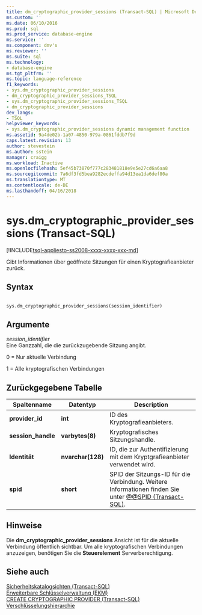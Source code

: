 ```yaml
---
title: dm_cryptographic_provider_sessions (Transact-SQL) | Microsoft Docs
ms.custom: ''
ms.date: 06/10/2016
ms.prod: sql
ms.prod_service: database-engine
ms.service: ''
ms.component: dmv's
ms.reviewer: ''
ms.suite: sql
ms.technology:
- database-engine
ms.tgt_pltfrm: ''
ms.topic: language-reference
f1_keywords:
- sys.dm_cryptographic_provider_sessions
- dm_cryptographic_provider_sessions_TSQL
- sys.dm_cryptographic_provider_sessions_TSQL
- dm_cryptographic_provider_sessions
dev_langs:
- TSQL
helpviewer_keywords:
- sys.dm_cryptographic_provider_sessions dynamic management function
ms.assetid: 9a4de02b-1a07-4850-979a-0861fddb7f9d
caps.latest.revision: 13
author: stevestein
ms.author: sstein
manager: craigg
ms.workload: Inactive
ms.openlocfilehash: 5ef45b73870f777c283481818e9e5e27cd6a6aa8
ms.sourcegitcommit: 7a6df3fd5bea9282ecdeffa94d13ea1da6def80a
ms.translationtype: MT
ms.contentlocale: de-DE
ms.lasthandoff: 04/16/2018
---
```

# <a name="sysdmcryptographicprovidersessions-transact-sql"></a>sys.dm_cryptographic_provider_sessions (Transact-SQL)
[!INCLUDE[tsql-appliesto-ss2008-xxxx-xxxx-xxx-md](../../includes/tsql-appliesto-ss2008-xxxx-xxxx-xxx-md.md)]

  Gibt Informationen über geöffnete Sitzungen für einen Kryptografieanbieter zurück.  
 
## <a name="syntax"></a>Syntax  
  
```  
  
sys.dm_cryptographic_provider_sessions(session_identifier)  
```  
  
## <a name="arguments"></a>Argumente  
 *session_identifier*  
 Eine Ganzzahl, die die zurückzugebende Sitzung angibt.  
  
 0 = Nur aktuelle Verbindung  
  
 1 = Alle kryptografischen Verbindungen  
  
## <a name="table-returned"></a>Zurückgegebene Tabelle  
  
|Spaltenname|Datentyp|Description|  
|-----------------|---------------|-----------------|  
|**provider_id**|**int**|ID des Kryptografieanbieters.|  
|**session_handle**|**varbytes(8)**|Kryptografisches Sitzungshandle.|  
|**Identität**|**nvarchar(128)**|ID, die zur Authentifizierung mit dem Kryptgrafieanbieter verwendet wird.|  
|**spid**|**short**|SPID der Sitzungs-ID für die Verbindung. Weitere Informationen finden Sie unter [@@SPID &#40;Transact-SQL&#41;](../../t-sql/functions/spid-transact-sql.md).|  
  
## <a name="remarks"></a>Hinweise  
 Die **dm_cryptographic_provider_sessions** Ansicht ist für die aktuelle Verbindung öffentlich sichtbar. Um alle kryptografischen Verbindungen anzuzeigen, benötigen Sie die **Steuerelement** Serverberechtigung.  
  
## <a name="see-also"></a>Siehe auch  
 [Sicherheitskatalogsichten &#40;Transact-SQL&#41;](../../relational-databases/system-catalog-views/security-catalog-views-transact-sql.md)   
 [Erweiterbare Schlüsselverwaltung &#40;EKM&#41;](../../relational-databases/security/encryption/extensible-key-management-ekm.md)   
 [CREATE CRYPTOGRAPHIC PROVIDER &#40;Transact-SQL&#41;](../../t-sql/statements/create-cryptographic-provider-transact-sql.md)   
 [Verschlüsselungshierarchie](../../relational-databases/security/encryption/encryption-hierarchy.md)  
  
  
